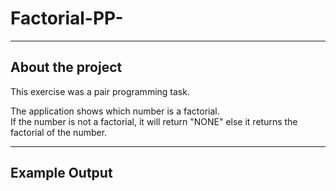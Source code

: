 Factorial-PP-
=== 

---

About the project
---

This exercise was a pair programming task.


The application shows which number is a factorial.<br />
If the number is not a factorial, it will return "NONE" else it returns the factorial of the number.

---

Example Output
---
